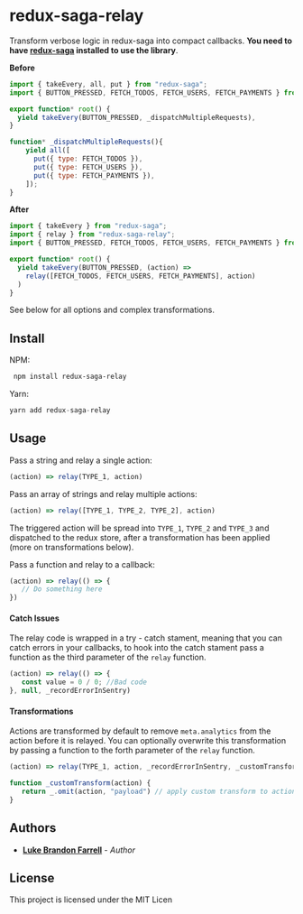 # redux-saga-relay

Transform verbose logic  in redux-saga into compact callbacks. **You need to have [redux-saga](https://github.com/redux-saga/redux-saga) installed to use the library**.

**Before**
```js
import { takeEvery, all, put } from "redux-saga";
import { BUTTON_PRESSED, FETCH_TODOS, FETCH_USERS, FETCH_PAYMENTS } from "./types";

export function* root() {
  yield takeEvery(BUTTON_PRESSED, _dispatchMultipleRequests),
}

function* _dispatchMultipleRequests(){
    yield all([
      put({ type: FETCH_TODOS }),
      put({ type: FETCH_USERS }),
      put({ type: FETCH_PAYMENTS }),
    ]);
}
```

**After**
```js
import { takeEvery } from "redux-saga";
import { relay } from "redux-saga-relay";
import { BUTTON_PRESSED, FETCH_TODOS, FETCH_USERS, FETCH_PAYMENTS } from "./types";

export function* root() {
  yield takeEvery(BUTTON_PRESSED, (action) => 
    relay([FETCH_TODOS, FETCH_USERS, FETCH_PAYMENTS], action)
  )
}
```

See below for all options and complex transformations.

## Install

NPM:
```sh
 npm install redux-saga-relay
```
Yarn:

```js
yarn add redux-saga-relay
```

## Usage

Pass a string and relay a single action:

```js
(action) => relay(TYPE_1, action)
```

Pass an array of strings and relay multiple actions:

```js
(action) => relay([TYPE_1, TYPE_2, TYPE_2], action)
```

The triggered action will be spread into `TYPE_1`, `TYPE_2` and `TYPE_3` and dispatched to the redux store, after a transformation has been applied (more on transformations below).

Pass a function and relay to a callback:

```js
(action) => relay(() => {
   // Do something here
})
```

#### Catch Issues

The relay code is wrapped in a try - catch stament,  meaning that you can catch errors in your callbacks, to hook into the catch stament pass a function as the third parameter of the `relay` function.

```js
(action) => relay(() => {
   const value = 0 / 0; //Bad code
}, null, _recordErrorInSentry)
```

#### Transformations

Actions are transformed by default to remove `meta.analytics` from the action before it is relayed. You can optionally overwrite this transformation by passing a function to the forth parameter of the `relay` function.

```js
(action) => relay(TYPE_1, action, _recordErrorInSentry, _customTransform)

function _customTransform(action) {
   return _.omit(action, "payload") // apply custom transform to action before it is relayed
}
```

## Authors

* [**Luke Brandon Farrell**](https://lukebrandonfarrell.com/) - *Author*

## License

This project is licensed under the MIT Licen